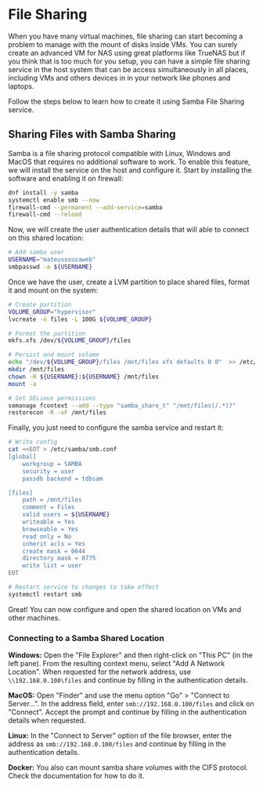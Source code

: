 # File Sharing

When you have many virtual machines, file sharing can start becoming a problem to manage with the mount of disks inside VMs. You can surely create an advanced VM for NAS using great platforms like TrueNAS but if you think that is too much for you setup, you can have a simple file sharing service in the host system that can be access simultaneously in all places, including VMs and others devices in in your network like phones and laptops.

Follow the steps below to learn how to create it using Samba File Sharing service.

## Sharing Files with Samba Sharing

Samba is a file sharing protocol compatible with Linux, Windows and MacOS that requires no additional software to work. To enable this feature, we will install the service on the host and configure it. Start by installing the software and enabling it on firewall:

```bash
dnf install -y samba
systemctl enable smb --now
firewall-cmd --permanent --add-service=samba
firewall-cmd --reload
```

Now, we will create the user authentication details that will able to connect on this shared location:

```bash
# Add samba user
USERNAME="mateussouzaweb"
smbpasswd -a ${USERNAME}
```

Once we have the user, create a LVM partition to place shared files, format it and mount on the system:

```bash
# Create partition
VOLUME_GROUP="hypervisor"
lvcreate -n files -L 100G ${VOLUME_GROUP}

# Format the partition
mkfs.xfs /dev/${VOLUME_GROUP}/files

# Persist and mount volume
echo "/dev/${VOLUME_GROUP}/files /mnt/files xfs defaults 0 0"  >> /etc/fstab
mkdir /mnt/files
chown -R ${USERNAME}:${USERNAME} /mnt/files
mount -a

# Set SELinux permissions
semanage fcontext --add --type "samba_share_t" "/mnt/files(/.*)?"
restorecon -R -vF /mnt/files
```

Finally, you just need to configure the samba service and restart it:

```bash
# Write config
cat <<EOT > /etc/samba/smb.conf
[global]
    workgroup = SAMBA
    security = user
    passdb backend = tdbsam

[files]
    path = /mnt/files
    comment = Files
    valid users = ${USERNAME}
    writeable = Yes
    browseable = Yes
    read only = No
    inherit acls = Yes
    create mask = 0644
    directory mask = 0775
    write list = user
EOT

# Restart service to changes to take effect
systemctl restart smb
```

Great! You can now configure and open the shared location on VMs and other machines.

### Connecting to a Samba Shared Location

**Windows:** Open the "File Explorer" and then right-click on "This PC" (in the left pane). From the resulting context menu, select "Add A Network Location". When requested for the network address, use ``\\192.168.0.100\files`` and continue by filling in the authentication details.

**MacOS:** Open "Finder" and use the menu option "Go" > "Connect to Server...". In the address field, enter ``smb://192.168.0.100/files`` and click on "Connect". Accept the prompt and continue by filling in the authentication details when requested.

**Linux:** In the "Connect to Server" option of the file browser, enter the address as ``smb://192.168.0.100/files`` and continue by filling in the authentication details.

**Docker:** You also can mount samba share volumes with the CIFS protocol. Check the documentation for how to do it.
